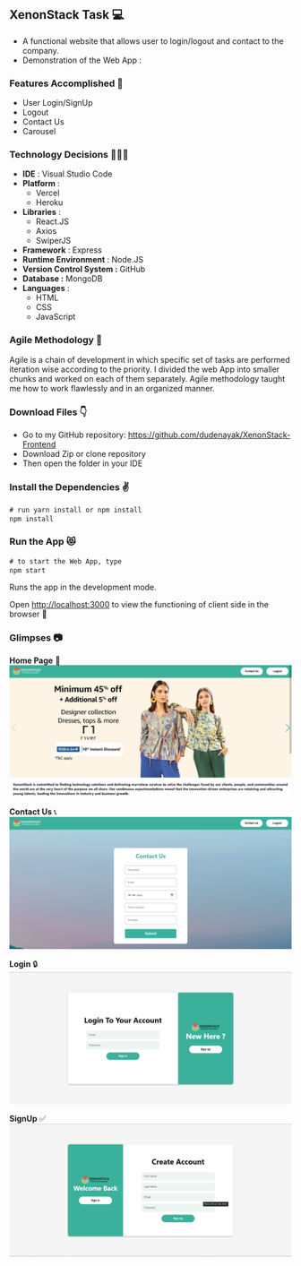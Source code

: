 ## XenonStack Task 💻

* A functional website that allows user to login/logout and contact to the company.
* Demonstration of the Web App : 

### Features Accomplished 🤩
* User Login/SignUp
* Logout
* Contact Us
* Carousel

### Technology Decisions 👩🏻‍💻
* **IDE** : Visual Studio Code
* **Platform** : 
	 * Vercel
	 * Heroku
* **Libraries** :
	 * React.JS
	 * Axios
	 * SwiperJS
* **Framework** : Express
* **Runtime Environment** : Node.JS
* **Version Control System :** GitHub
* **Database :** MongoDB
* **Languages** :
	* HTML
	* CSS
	* JavaScript
### Agile Methodology 🏃
Agile is a chain of development in which specific set of tasks are performed iteration wise according to the priority. I divided the web App into smaller chunks and worked on each of them separately. Agile methodology taught me how to work flawlessly and in an organized manner.

### Download Files 👇
* Go to my GitHub repository: https://github.com/dudenayak/XenonStack-Frontend
* Download Zip or clone repository
* Then open the folder in your IDE 

### Install the Dependencies ✌️

```shell
# run yarn install or npm install
npm install
```

### Run the App 😻

```shell
# to start the Web App, type
npm start
```
Runs the app in the development mode.

Open [http://localhost:3000](http://localhost:3000) to view the functioning of client side in the browser 🎉

### Glimpses 📷
 **Home Page** 👋 ![Home Page](images/home.png) 

 **Contact Us** 📞![Contact Us](images/contact.png) 

 **Login** 🔒  ![Login](images/login.png)

 **SignUp** ✅  ![SignUp](images/signup.png)

 
